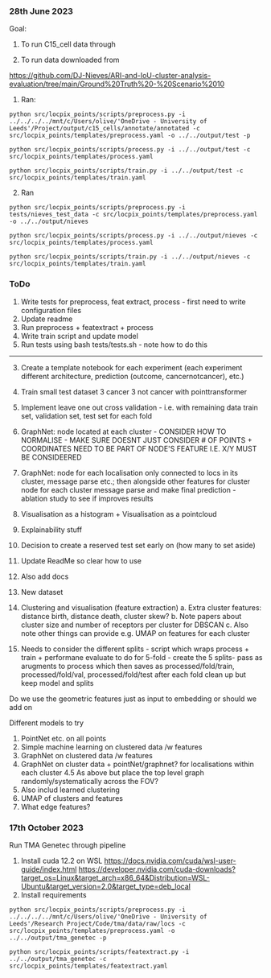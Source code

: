 ### 28th June 2023

Goal: 

1. To run C15_cell data through

2. To run data downloaded from 

https://github.com/DJ-Nieves/ARI-and-IoU-cluster-analysis-evaluation/tree/main/Ground%20Truth%20-%20Scenario%2010

1. Ran:

```
python src/locpix_points/scripts/preprocess.py -i ../../../../mnt/c/Users/olive/'OneDrive - University of Leeds'/Project/output/c15_cells/annotate/annotated -c src/locpix_points/templates/preprocess.yaml -o ../../output/test -p
```
```
python src/locpix_points/scripts/process.py -i ../../output/test -c src/locpix_points/templates/process.yaml
```
```
python src/locpix_points/scripts/train.py -i ../../output/test -c src/locpix_points/templates/train.yaml
```

2. Ran

```
python src/locpix_points/scripts/preprocess.py -i tests/nieves_test_data -c src/locpix_points/templates/preprocess.yaml -o ../../output/nieves
```
```
python src/locpix_points/scripts/process.py -i ../../output/nieves -c src/locpix_points/templates/process.yaml
```
```
python src/locpix_points/scripts/train.py -i ../../output/nieves -c src/locpix_points/templates/train.yaml
```

### ToDo

1. Write tests for preprocess, feat extract, process - first need to write configuration files
2. Update readme
3. Run preprocess + featextract + process
4. Write train script and update model
5. Run tests using bash tests/tests.sh - note how to do this

-------------- 
3. Create a template notebook for each experiment (each experiment different architecture, prediction (outcome, cancernotcancer), etc.)
4. Train small test dataset 3 cancer 3 not cancer with pointtransformer
5. Implement leave one out cross validation - i.e. with remaining data train set, validation set, test set for each fold
6. GraphNet: node located at each cluster - CONSIDER HOW TO NORMALISE - MAKE SURE DOESNT JUST CONSIDER # OF POINTS + COORDINATES NEED TO BE PART OF NODE'S FEATURE I.E. X/Y MUST BE CONSIDEERED
7. GraphNet: node for each localisation only connected to locs in its cluster, message parse etc.; then alongside other features for cluster node for each cluster message parse and make final prediction - ablation study to see if improves results
8. Visualisation as a histogram + Visualisation as a pointcloud
9. Explainability stuff
10. Decision to create a reserved test set early on (how many to set aside)
11. Update ReadMe so clear how to use
12. Also add docs
13. New dataset

1. Clustering and visualisation (feature extraction)
    a. Extra cluster features: distance birth, distance death, cluster skew?
    b. Note papers about cluster size and number of receptors per cluster for DBSCAN
    c. Also note other things can provide e.g. UMAP on features for each cluster
2. Needs to consider the different splits - script which wraps process + train + performane evaluate to do for 5-fold - create the 5 splits- pass as arugments to process which then saves as processed/fold/train, processed/fold/val, processed/fold/test after each fold clean up but keep model and splits

Do we use the geometric features just as input to embedding or should we add on

Different models to try

1. PointNet etc. on all points
2. Simple machine learning on clustered data /w features
3. GraphNet on clustered data /w features
4. GraphNet on cluster data + pointNet/graphnet? for localisations within each cluster
4.5 As above but place the top level graph randomly/systematically across the FOV?
5. Also includ learned clustering
6. UMAP of clusters and features
7. What edge features?

### 17th October 2023

Run TMA Genetec through pipeline

1. Install cuda 12.2 on WSL https://docs.nvidia.com/cuda/wsl-user-guide/index.html https://developer.nvidia.com/cuda-downloads?target_os=Linux&target_arch=x86_64&Distribution=WSL-Ubuntu&target_version=2.0&target_type=deb_local 
2. Install requirements 

```
python src/locpix_points/scripts/preprocess.py -i ../../../../mnt/c/Users/olive/'OneDrive - University of Leeds'/Research Project/Code/tma/data/raw/locs -c src/locpix_points/templates/preprocess.yaml -o ../../output/tma_genetec -p

python src/locpix_points/scripts/featextract.py -i ../../output/tma_genetec -c src/locpix_points/templates/featextract.yaml
```


